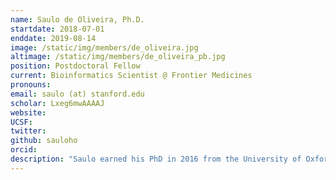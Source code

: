 ```yaml
---
name: Saulo de Oliveira, Ph.D.
startdate: 2018-07-01
enddate: 2019-08-14
image: /static/img/members/de_oliveira.jpg
altimage: /static/img/members/de_oliveira_pb.jpg
position: Postdoctoral Fellow
current: Bioinformatics Scientist @ Frontier Medicines
pronouns:
email: saulo (at) stanford.edu
scholar: Lxeg6mwAAAAJ
website:
UCSF:
twitter:
github: sauloho
orcid:
description: "Saulo earned his PhD in 2016 from the University of Oxford, where he worked with Prof. Charlotte Deane developing methods for protein structure prediction. After finishing his doctorate, he worked as a postdoc at Oxford for 2 years, focusing on protein contact prediction and coevolution. He joined the lab in 2018 as a joint postdoctoral scholar with Dr. Henry van den Bedem. His current research focuses on using computational methods to understand protein structures and dynamics and how these relate to experimentally derived electron densities."
---
```

